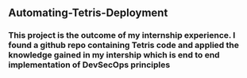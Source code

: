 ## Automating-Tetris-Deployment
### This project is the outcome of my internship experience. I found a github repo containing Tetris code and applied the knowledge gained in my intership which is end to end implementation of DevSecOps principles
